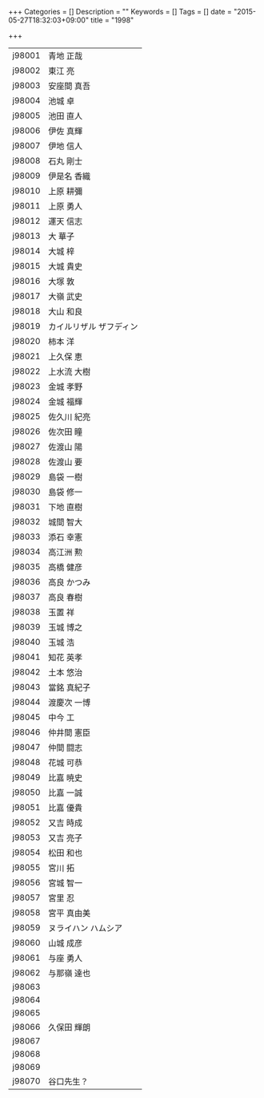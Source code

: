 +++
Categories = []
Description = ""
Keywords = []
Tags = []
date = "2015-05-27T18:32:03+09:00"
title = "1998"

+++

|||
|:---|:---|
|j98001| 青地 正哉|
|j98002| 東江 亮|
|j98003| 安座間 真吾|
|j98004| 池城 卓|
|j98005| 池田 直人|
|j98006| 伊佐 真輝|
|j98007| 伊地 信人|
|j98008| 石丸 剛士|
|j98009| 伊是名 香織|
|j98010| 上原 耕彌|
|j98011| 上原 勇人|
|j98012| 運天 信志|
|j98013| 大 華子|
|j98014| 大城 梓|
|j98015| 大城 貴史|
|j98016| 大塚 敦|
|j98017| 大嶺 武史|
|j98018| 大山 和良|
|j98019| カイルリザル ザフディン|
|j98020| 柿本 洋|
|j98021| 上久保 恵|
|j98022| 上水流 大樹|
|j98023| 金城 孝野|
|j98024| 金城 福輝|
|j98025| 佐久川 紀亮|
|j98026| 佐次田 瞳|
|j98027| 佐渡山 陽|
|j98028| 佐渡山 要|
|j98029| 島袋 一樹|
|j98030| 島袋 修一|
|j98031| 下地 直樹|
|j98032| 城間 智大|
|j98033| 添石 幸憲|
|j98034| 高江洲 勲|
|j98035| 高橋 健彦|
|j98036| 高良 かつみ|
|j98037| 高良 春樹|
|j98038| 玉置 祥|
|j98039| 玉城 博之|
|j98040| 玉城 浩|
|j98041| 知花 英孝|
|j98042| 土本 悠治|
|j98043| 當銘 真紀子|
|j98044| 渡慶次 一博|
|j98045| 中今 工|
|j98046| 仲井間 憲臣|
|j98047| 仲間 闘志|
|j98048| 花城 可恭|
|j98049| 比嘉 暁史|
|j98050| 比嘉 一誠|
|j98051| 比嘉 優貴|
|j98052| 又吉 時成|
|j98053| 又吉 亮子|
|j98054| 松田 和也|
|j98055| 宮川 拓|
|j98056| 宮城 智一|
|j98057| 宮里 忍|
|j98058| 宮平 真由美|
|j98059| ヌライハン ハムシア|
|j98060| 山城 成彦|
|j98061| 与座 勇人|
|j98062| 与那嶺 達也|
|j98063||
|j98064||
|j98065||
|j98066| 久保田 輝朗|
|j98067||
|j98068||
|j98069||
|j98070| 谷口先生？|
